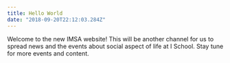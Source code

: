 ```yaml
---
title: Hello World
date: "2018-09-20T22:12:03.284Z"
---
```


Welcome to the new IMSA website! This will be another channel for us to spread news and the events about social aspect of life at I School. Stay tune for more events and content.
